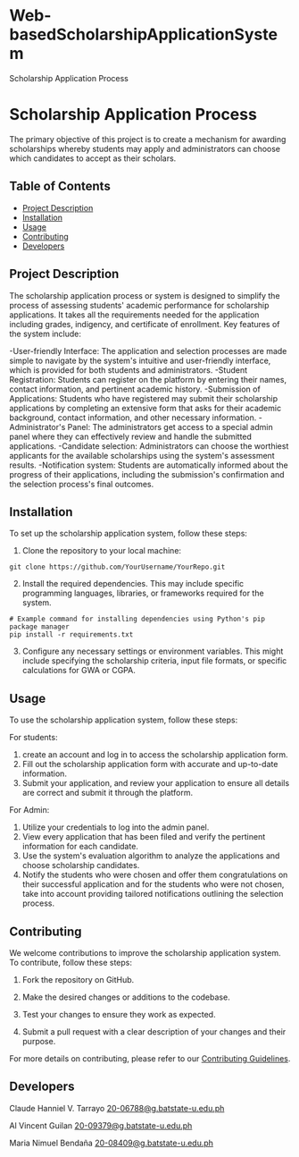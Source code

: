 # Web-basedScholarshipApplicationSystem
Scholarship Application Process

# Scholarship Application Process

The primary objective of this project is to create a mechanism for awarding scholarships whereby students may apply and administrators can choose which candidates to accept as their scholars.
## Table of Contents

- [Project Description](#project-description)
- [Installation](#installation)
- [Usage](#usage)
- [Contributing](#contributing)
- [Developers](#developers)


## Project Description

The scholarship application process or system is designed to simplify the process of assessing students' academic performance for scholarship applications. It takes all the requirements needed for the application including grades, indigency, and certificate of enrollment.
Key features of the system include:

-User-friendly Interface: The application and selection processes are made simple to navigate by the system's intuitive and user-friendly interface, which is provided for both students and administrators.
-Student Registration: Students can register on the platform by entering their names, contact information, and pertinent academic history.
-Submission of Applications: Students who have registered may submit their scholarship applications by completing an extensive form that asks for their academic background, contact information, and other necessary information.
-Administrator's Panel: The administrators get access to a special admin panel where they can effectively review and handle the submitted applications.
-Candidate selection: Administrators can choose the worthiest applicants for the available scholarships using the system's assessment results.
-Notification system: Students are automatically informed about the progress of their applications, including the submission's confirmation and the selection process's final outcomes.
## Installation

To set up the scholarship application system, follow these steps:

1. Clone the repository to your local machine:

```
git clone https://github.com/YourUsername/YourRepo.git
```

2. Install the required dependencies. This may include specific programming languages, libraries, or frameworks required for the system.

```
# Example command for installing dependencies using Python's pip package manager
pip install -r requirements.txt
```

3. Configure any necessary settings or environment variables. This might include specifying the scholarship criteria, input file formats, or specific calculations for GWA or CGPA.

## Usage

To use the scholarship application system, follow these steps:

For students: 
1.	create an account and log in to access the scholarship application form.
2.	 Fill out the scholarship application form with accurate and up-to-date information.
3.	Submit your application, and review your application to ensure all details are correct and submit it through the platform.

For Admin:
1.	Utilize your credentials to log into the admin panel.
2.	View every application that has been filed and verify the pertinent information for each candidate.
3.	Use the system's evaluation algorithm to analyze the applications and choose scholarship candidates.
4.	Notify the students who were chosen and offer them congratulations on their successful application and for the students who were not chosen, take into account providing tailored notifications outlining the selection process.
## Contributing

We welcome contributions to improve the scholarship application system. To contribute, follow these steps:

1. Fork the repository on GitHub.

2. Make the desired changes or additions to the codebase.

3. Test your changes to ensure they work as expected.

4. Submit a pull request with a clear description of your changes and their purpose.

For more details on contributing, please refer to our [Contributing Guidelines](CONTRIBUTING.md).

## Developers

Claude Hanniel V. Tarrayo
20-06788@g.batstate-u.edu.ph

Al Vincent Guilan
20-09379@g.batstate-u.edu.ph

Maria Nimuel Bendaña
20-08409@g.batstate-u.edu.ph

